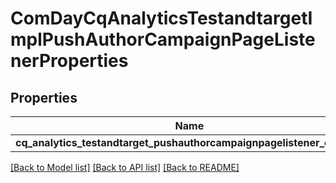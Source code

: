 # ComDayCqAnalyticsTestandtargetImplPushAuthorCampaignPageListenerProperties

## Properties
Name | Type | Description | Notes
------------ | ------------- | ------------- | -------------
**cq_analytics_testandtarget_pushauthorcampaignpagelistener_enabled** | [***::models::ConfigNodePropertyBoolean**](configNodePropertyBoolean.md) |  | [optional] 

[[Back to Model list]](../README.md#documentation-for-models) [[Back to API list]](../README.md#documentation-for-api-endpoints) [[Back to README]](../README.md)


